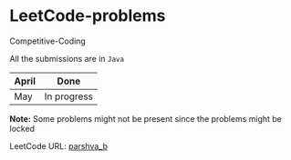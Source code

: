 # LeetCode-problems
Competitive-Coding

All the submissions are in `Java`

April | Done 
--- | --- |
May | In progress | 

**Note:** Some problems might not be present since the problems might be locked

LeetCode URL: [parshva_b](https://leetcode.com/parshva_b/)